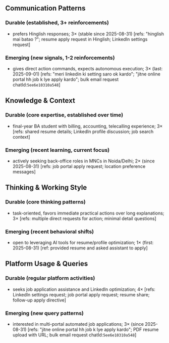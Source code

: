 ## Communication Patterns
### Durable (established, 3+ reinforcements)
- prefers Hinglish responses; 3× (stable since 2025-08-31) [refs: "hinglish mai batao ?"; resume apply request in Hinglish; LinkedIn settings request]

### Emerging (new signals, 1-2 reinforcements)
- gives direct action commands, expects autonomous execution; 3× (last: 2025-09-01) [refs: "meri linkedin ki setting saro ok kardo"; "jitne online portal hh job k lye apply kardo"; bulk email request chatId:`5ee6e10310a548`]

## Knowledge & Context
### Durable (core expertise, established over time)
- final-year BA student with billing, accounting, telecalling experience; 3× [refs: shared resume details; LinkedIn profile discussion; job search context]

### Emerging (recent learning, current focus)
- actively seeking back-office roles in MNCs in Noida/Delhi; 2× (since 2025-08-31) [refs: job portal apply request; location preference messages]

## Thinking & Working Style
### Durable (core thinking patterns)
- task-oriented, favors immediate practical actions over long explanations; 3× [refs: multiple direct requests for action; minimal detail questions]

### Emerging (recent behavioral shifts)
- open to leveraging AI tools for resume/profile optimization; 1× (first: 2025-08-31) [ref: provided resume and asked assistant to apply]

## Platform Usage & Queries
### Durable (regular platform activities)
- seeks job application assistance and LinkedIn optimization; 4× [refs: LinkedIn settings request; job portal apply request; resume share; follow-up apply directive]

### Emerging (new query patterns)
- interested in multi-portal automated job applications; 3× (since 2025-08-31) [refs: "jitne online portal hh job k lye apply kardo"; PDF resume upload with URL; bulk email request chatId:`5ee6e10310a548`]